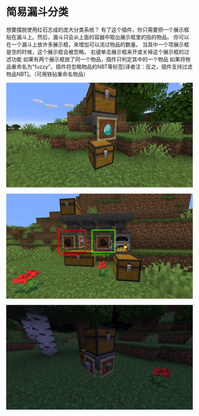 # 简易漏斗分类

想要摆脱使用红石志成的庞大分类系统？ 有了这个插件，你只需要把一个展示框贴在漏斗上。然后，漏斗只会从上面的容器中取出展示框里的指的物品。 你可以在一个漏斗上放许多展示框，来增加可以流过物品的数量。 当其中一个项展示框是空的时候，这个展示框会被忽略。 右键单击展示框来开或关掉这个展示框的过滤功能 如果有两个展示框放了同一个物品，插件只判定其中的一个物品 如果将物品重命名为"fuzzy"，插件将忽略物品的NBT等标签\[译者注：反之，插件支持过滤物品NBT\]。（可用铁砧重命名物品）

![&#x5982;&#x56FE;&#xFF0C;&#x6B64;&#x4E3A;&#x6700;&#x7B80;&#x5355;&#x7684;&#x4F7F;&#x7528;&#x65B9;&#x6CD5;](../.gitbook/assets/image%20%284%29.png)

![&#x5F00;&#x5173;&#x529F;&#x80FD;&#x7684;&#x56FE;&#x7247;&#x5C55;&#x793A;](../.gitbook/assets/image.png)

![&#x5141;&#x8BB8;&#x591A;&#x4E2A;&#x7269;&#x54C1;&#x8FD0;&#x8F93;&#x7684;&#x6446;&#x653E;&#x56FE;&#x4F8B;](../.gitbook/assets/image%20%282%29.png)

